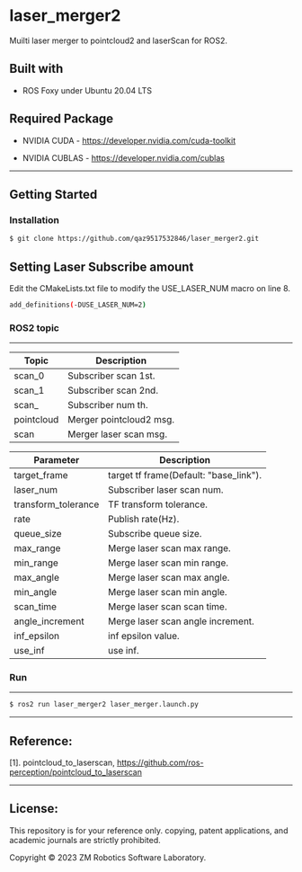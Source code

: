 # laser_merger2
Muilti laser merger to pointcloud2 and laserScan for ROS2.

## Built with

- ROS Foxy under Ubuntu 20.04 LTS

## Required Package

- NVIDIA CUDA - https://developer.nvidia.com/cuda-toolkit

- NVIDIA CUBLAS - https://developer.nvidia.com/cublas

------

## Getting Started

### Installation

``` bash
$ git clone https://github.com/qaz9517532846/laser_merger2.git
```
## Setting Laser Subscribe amount

Edit the CMakeLists.txt file to modify the USE_LASER_NUM macro on line 8.

``` bash
add_definitions(-DUSE_LASER_NUM=2)
```

### ROS2 topic

------

| Topic                              | Description                                                       |
| ---                                | ---                                                               | 
| scan_0                             | Subscriber scan 1st.                                              |
| scan_1                             | Subscriber scan 2nd.                                              |
| scan_<num>                         | Subscriber num th.                                                |
| pointcloud                         | Merger pointcloud2 msg.                                           |
| scan                               | Merger laser scan msg.                                            ||

| Parameter                          | Description                                                       |
| ---                                | ---                                                               | 
| target_frame                       | target tf frame(Default: "base_link").                            |
| laser_num                          | Subscriber laser scan num.                                        |
| transform_tolerance                | TF transform tolerance.                                           |
| rate                               | Publish rate(Hz).                                                 |
| queue_size                         | Subscribe queue size.                                             |
| max_range                          | Merge laser scan max range.                                       |
| min_range                          | Merge laser scan min range.                                       |
| max_angle                          | Merge laser scan max angle.                                       |
| min_angle                          | Merge laser scan min angle.                                       |
| scan_time                          | Merge laser scan scan time.                                       |
| angle_increment                    | Merge laser scan angle increment.                                 |
| inf_epsilon                        | inf epsilon value.                                                |
| use_inf                            | use inf.                                                          ||

### Run

------

``` bash
$ ros2 run laser_merger2 laser_merger.launch.py
```

------

## Reference:

[1]. pointcloud_to_laserscan, https://github.com/ros-perception/pointcloud_to_laserscan

------

## License:

This repository is for your reference only. copying, patent applications, and academic journals are strictly prohibited.

Copyright © 2023 ZM Robotics Software Laboratory.
